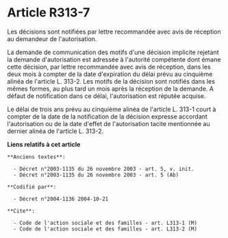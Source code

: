 # Article R313-7

Les décisions sont notifiées par lettre recommandée avec avis de réception au demandeur de l'autorisation.

La demande de communication des motifs d'une décision implicite rejetant la demande d'autorisation est adressée à l'autorité
compétente dont émane cette décision, par lettre recommandée avec avis de réception, dans les deux mois à compter de la date
d'expiration du délai prévu au cinquième alinéa de l'article L. 313-2. Les motifs de la décision sont notifiés dans les mêmes
formes, au plus tard un mois après la réception de la demande. A défaut de notification dans ce délai, l'autorisation est
réputée acquise.

Le délai de trois ans prévu au cinquième alinéa de l'article L. 313-1 court à compter de la date de la notification de la
décision expresse accordant l'autorisation ou de la date d'effet de l'autorisation tacite mentionnée au dernier alinéa de
l'article L. 313-2.

**Liens relatifs à cet article**

	**Anciens textes**:

	  - Décret n°2003-1135 du 26 novembre 2003 - art. 5, v. init.
	  - Décret n°2003-1135 du 26 novembre 2003 - art. 5 (Ab)

	**Codifié par**:

	  - Décret n°2004-1136 2004-10-21

	**Cite**:

	  - Code de l'action sociale et des familles - art. L313-1 (M)
	  - Code de l'action sociale et des familles - art. L313-2 (M)
